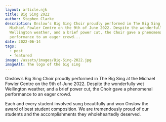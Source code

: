 ```yaml
---
layout: article.njk
title: Big Sing 2022
author: Stephen Clarke
description: Onslow’s Big Sing Choir proudly performed in The Big Sing at the
  Michael Fowler Centre on the 9th of June 2022. Despite the wonderfully wet
  Wellington weather, and a brief power cut, the Choir gave a phenomenal
  performance to an eager crowd...
date: 2022-06-14
tags:
  - post
  - featured
image: /assets/images/Big-Sing-2022.jpg
imageAlt: The logo of the big sing
---
```



Onslow’s Big Sing Choir proudly performed in The Big Sing at the Michael Fowler Centre on the 9th of June 2022. Despite the wonderfully wet Wellington weather, and a brief power cut, the Choir gave a phenomenal performance to an eager crowd.
                        
Each and every student involved sung beautifully and won Onslow the award of best student composition. We are tremendously proud of our students and the accomplishments they wholeheartedly deserved.
                        